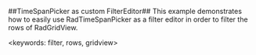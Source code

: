 ##TimeSpanPicker as custom FilterEditor##
This example demonstrates how to easily use RadTimeSpanPicker as a filter editor in order to filter the rows of RadGridView.

<keywords: filter, rows, gridview>